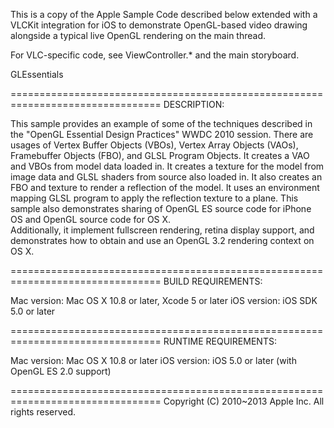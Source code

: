 This is a copy of the Apple Sample Code described below extended with a VLCKit
integration for iOS to demonstrate OpenGL-based video drawing alongside a
typical live OpenGL rendering on the main thread.

For VLC-specific code, see ViewController.* and the main storyboard.


GLEssentials

================================================================================
DESCRIPTION:

This sample provides an example of some of the techniques described in the 
"OpenGL Essential Design Practices" WWDC 2010 session.  There are usages of 
Vertex Buffer Objects (VBOs), Vertex Array Objects (VAOs),  Framebuffer Objects 
(FBO), and GLSL Program Objects.  It creates a VAO and VBOs from model data 
loaded in.  It creates a texture for the model from image data and GLSL shaders 
from source also loaded in.   It also creates an FBO and texture to render a 
reflection of the model.  It uses an environment mapping GLSL program to apply 
the reflection texture to a plane.  This sample also demonstrates sharing of 
OpenGL ES source code for iPhone OS and OpenGL source code for OS X.  
Additionally, it implement fullscreen rendering, retina display support, and
demonstrates how to obtain and use an OpenGL 3.2 rendering context on OS X.

================================================================================
BUILD REQUIREMENTS:

Mac version: Mac OS X 10.8 or later, Xcode 5 or later
iOS version: iOS SDK 5.0 or later

================================================================================
RUNTIME REQUIREMENTS:

Mac version: Mac OS X 10.8 or later
iOS version: iOS 5.0 or later (with OpenGL ES 2.0 support) 

================================================================================
Copyright (C) 2010~2013 Apple Inc. All rights reserved.

